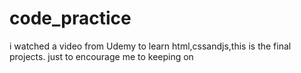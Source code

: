 # code_practice

i watched a video from Udemy to learn html,cssandjs,this is the final projects.
just to encourage me to keeping on
